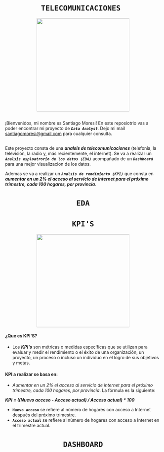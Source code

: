 # <h1 align="center">**`TELECOMUNICACIONES `**</h1>

<p align='center'>
<img src="https://www.poli.edu.co/sites/default/files/que-es-gerencia-de-proyectos-de-telecomunicaciones.jpg"  height=300>
<p>

## 

¡Bienvenidos, mi nombre es Santiago Moresi! 
En este reposiotrio vas a poder encontrar mi proyecto de ***`Data Analyst`***. Dejo mi mail santiagomoresi@gmail.com para cualquier consulta. 
## 
Este proyecto consta de una ***analsis de telecomunicaciones*** (telefonía, la televisión, la radio y, más recientemente, el internet). Se va a realizar un ***`Analsis exploatrorio de los datos (EDA)`*** acompañado de un ***`Dashboard`*** para una mejor visualizacion de los datos. 

Ademas se va a realizar un ***`Analsis de rendimiento (KPI)`*** que consta en ***aumentar en un 2% el acceso al servicio de internet para el próximo trimestre, cada 100 hogares, por provincia***.

## <h1 align="center">**` EDA `**</h1>



## <h1 align="center">**` KPI'S `**</h1>
<p align='center'>
<img src="https://www.growthforce.com/hs-fs/hubfs/Best%20Labor%20KPIs%20for%20Service%20Businesses.jpeg?width=680&height=411&name=Best%20Labor%20KPIs%20for%20Service%20Businesses.jpeg"  height=300>
<p>

#### ¿Que es KPI'S?
 - Los ***KPI's*** son métricas o medidas específicas que se utilizan para evaluar y medir el rendimiento o el éxito de una organización, un proyecto, un proceso o incluso un individuo en el logro de sus objetivos y metas.

#### KPI a realizar se basa en: 
 - *Aumentar en un 2% el acceso al servicio de internet para el próximo trimestre, cada 100 hogares, por provincia*.
La fórmula es la siguiente:

 ***KPI = ((Nuevo acceso - Acceso actual) / Acceso actual) * 100***

- **`Nuevo acceso`** se refiere al número de hogares con acceso a Internet después del próximo trimestre.
- **`Acceso actual`** se refiere al número de hogares con acceso a Internet en el trimestre actual.

##  <h1 align="center">**` DASHBOARD `**</h1>


##
